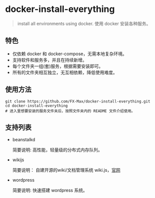 # docker-install-everything

> install all environments using docker.
> 使用 docker 安装各种服务。

## 特色

- 仅依赖 docker 和 docker-compose，无需本地复杂环境。
- 支持软件和服务多，并且在持续新增。
- 每个文件夹一组(套)服务，根据需要安装即可。
- 所有的文件夹相互独立，无互相依赖，降低使用难度。

## 使用方法

```
git clone https://github.com/FX-Max/docker-install-everything.git
cd docker-install-everything
# 进入里想要安装的服务文件夹后，按照文件夹内的 README 文件介绍使用。
```

## 支持列表

- beanstalkd

    简要说明: 高性能，轻量级的分布式内存队列。

- wikijs

    简要说明： 自建开源的wiki/文档管理系统 wiki.js，[官网](https://js.wiki/)

- wordpress

    简要说明: 快速搭建 wordpress 系统。
